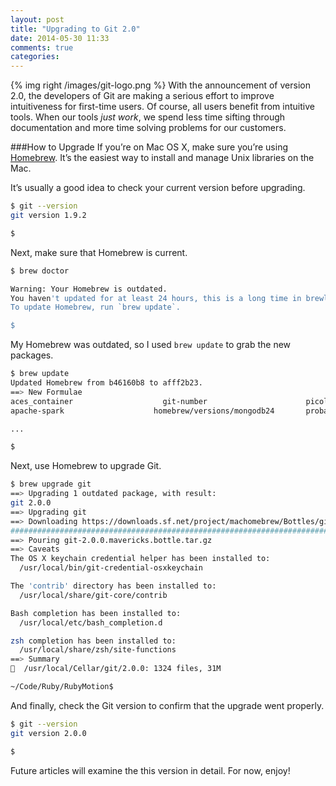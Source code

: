 ```yaml
---
layout: post
title: "Upgrading to Git 2.0"
date: 2014-05-30 11:33
comments: true
categories: 
---
```

{% img right /images/git-logo.png %}
With the announcement of version 2.0, the developers of Git are making a serious effort to improve intuitiveness for first-time users. Of course, all users benefit from intuitive tools. When our tools _just work_, we spend less time sifting through documentation and more time solving problems for our customers.
<!--more-->
###How to Upgrade
If you’re on Mac OS X, make sure you’re using [Homebrew](/blog/2014/02/12/homebrew-fundamentals/). It’s the easiest way to install and manage Unix libraries on the Mac.

It’s usually a good idea to check your current version before upgrading.

```bash
$ git --version
git version 1.9.2

$ 

```
Next, make sure that Homebrew is current.

```bash
$ brew doctor

Warning: Your Homebrew is outdated.
You haven't updated for at least 24 hours, this is a long time in brewland!
To update Homebrew, run `brew update`.

$ 

```

My Homebrew was outdated, so I used `brew update` to grab the new packages.

```bash
$ brew update
Updated Homebrew from b46160b8 to afff2b23.
==> New Formulae
aces_container                    git-number                      picolisp
apache-spark                    homebrew/versions/mongodb24       probatron4j

...

$ 

```

Next, use Homebrew to upgrade Git.

```bash
$ brew upgrade git
==> Upgrading 1 outdated package, with result:
git 2.0.0
==> Upgrading git
==> Downloading https://downloads.sf.net/project/machomebrew/Bottles/git-2.0.0.mavericks.bottle.tar.gz
######################################################################## 100.0%
==> Pouring git-2.0.0.mavericks.bottle.tar.gz
==> Caveats
The OS X keychain credential helper has been installed to:
  /usr/local/bin/git-credential-osxkeychain

The 'contrib' directory has been installed to:
  /usr/local/share/git-core/contrib

Bash completion has been installed to:
  /usr/local/etc/bash_completion.d

zsh completion has been installed to:
  /usr/local/share/zsh/site-functions
==> Summary
🍺  /usr/local/Cellar/git/2.0.0: 1324 files, 31M

~/Code/Ruby/RubyMotion$
```

And finally, check the Git version to confirm that the upgrade went properly.

```bash
$ git --version
git version 2.0.0

$ 

```

Future articles will examine the this version in detail. For now, enjoy!







